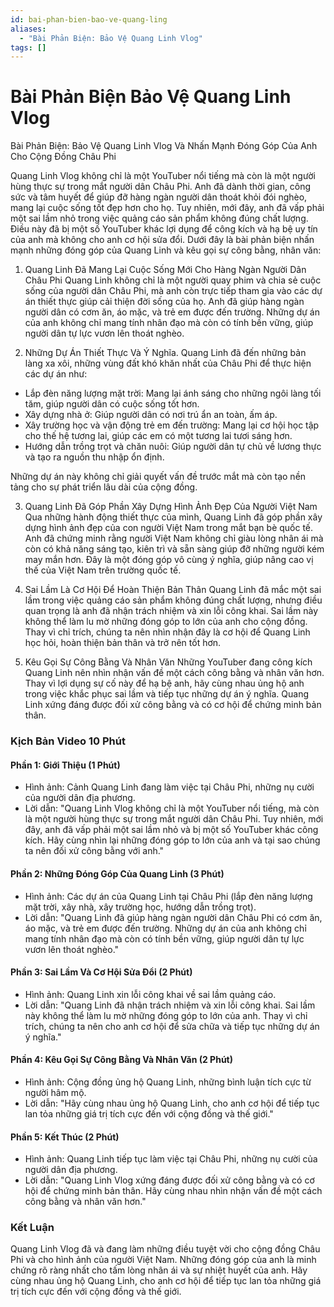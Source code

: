 ```yaml
---
id: bai-phan-bien-bao-ve-quang-ling
aliases:
  - "Bài Phản Biện: Bảo Vệ Quang Linh Vlog"
tags: []
---
```


# Bài Phản Biện Bảo Vệ Quang Linh Vlog

Bài Phản Biện: Bảo Vệ Quang Linh Vlog Và Nhấn Mạnh Đóng Góp Của Anh Cho Cộng Đồng Châu Phi

Quang Linh Vlog không chỉ là một YouTuber nổi tiếng mà còn là một người hùng thực sự trong mắt người dân Châu Phi. Anh đã dành thời gian, công sức và tâm huyết để giúp đỡ hàng ngàn người dân thoát khỏi đói nghèo, mang lại cuộc sống tốt đẹp hơn cho họ. Tuy nhiên, mới đây, anh đã vấp phải một sai lầm nhỏ trong việc quảng cáo sản phẩm không đúng chất lượng. Điều này đã bị một số YouTuber khác lợi dụng để công kích và hạ bệ uy tín của anh mà không cho anh cơ hội sửa đổi. Dưới đây là bài phản biện nhấn mạnh những đóng góp của Quang Linh và kêu gọi sự công bằng, nhân văn:

1. Quang Linh Đã Mang Lại Cuộc Sống Mới Cho Hàng Ngàn Người Dân Châu Phi
Quang Linh không chỉ là một người quay phim và chia sẻ cuộc sống của người dân Châu Phi, mà anh còn trực tiếp tham gia vào các dự án thiết thực giúp cải thiện đời sống của họ. Anh đã giúp hàng ngàn người dân có cơm ăn, áo mặc, và trẻ em được đến trường. Những dự án của anh không chỉ mang tính nhân đạo mà còn có tính bền vững, giúp người dân tự lực vươn lên thoát nghèo.

2. Những Dự Án Thiết Thực Và Ý Nghĩa.
Quang Linh đã đến những bản làng xa xôi, những vùng đất khó khăn nhất của Châu Phi để thực hiện các dự án như:
- Lắp đèn năng lượng mặt trời: Mang lại ánh sáng cho những ngôi làng tối tăm, giúp người dân có cuộc sống tốt hơn.
- Xây dựng nhà ở: Giúp người dân có nơi trú ẩn an toàn, ấm áp.
- Xây trường học và vận động trẻ em đến trường: Mang lại cơ hội học tập cho thế hệ tương lai, giúp các em có một tương lai tươi sáng hơn.
- Hướng dẫn trồng trọt và chăn nuôi: Giúp người dân tự chủ về lương thực và tạo ra nguồn thu nhập ổn định.

Những dự án này không chỉ giải quyết vấn đề trước mắt mà còn tạo nền tảng cho sự phát triển lâu dài của cộng đồng.

3. Quang Linh Đã Góp Phần Xây Dựng Hình Ảnh Đẹp Của Người Việt Nam
Qua những hành động thiết thực của mình, Quang Linh đã góp phần xây dựng hình ảnh đẹp của con người Việt Nam trong mắt bạn bè quốc tế. Anh đã chứng minh rằng người Việt Nam không chỉ giàu lòng nhân ái mà còn có khả năng sáng tạo, kiên trì và sẵn sàng giúp đỡ những người kém may mắn hơn. Đây là một đóng góp vô cùng ý nghĩa, giúp nâng cao vị thế của Việt Nam trên trường quốc tế.

4. Sai Lầm Là Cơ Hội Để Hoàn Thiện Bản Thân
Quang Linh đã mắc một sai lầm trong việc quảng cáo sản phẩm không đúng chất lượng, nhưng điều quan trọng là anh đã nhận trách nhiệm và xin lỗi công khai. Sai lầm này không thể làm lu mờ những đóng góp to lớn của anh cho cộng đồng. Thay vì chỉ trích, chúng ta nên nhìn nhận đây là cơ hội để Quang Linh học hỏi, hoàn thiện bản thân và trở nên tốt hơn.

5. Kêu Gọi Sự Công Bằng Và Nhân Văn
Những YouTuber đang công kích Quang Linh nên nhìn nhận vấn đề một cách công bằng và nhân văn hơn. Thay vì lợi dụng sự cố này để hạ bệ anh, hãy cùng nhau ủng hộ anh trong việc khắc phục sai lầm và tiếp tục những dự án ý nghĩa. Quang Linh xứng đáng được đối xử công bằng và có cơ hội để chứng minh bản thân.

### Kịch Bản Video 10 Phút

#### Phần 1: Giới Thiệu (1 Phút)
- Hình ảnh: Cảnh Quang Linh đang làm việc tại Châu Phi, những nụ cười của người dân địa phương.
- Lời dẫn: "Quang Linh Vlog không chỉ là một YouTuber nổi tiếng, mà còn là một người hùng thực sự trong mắt người dân Châu Phi. Tuy nhiên, mới đây, anh đã vấp phải một sai lầm nhỏ và bị một số YouTuber khác công kích. Hãy cùng nhìn lại những đóng góp to lớn của anh và tại sao chúng ta nên đối xử công bằng với anh."

#### Phần 2: Những Đóng Góp Của Quang Linh (3 Phút)
- Hình ảnh: Các dự án của Quang Linh tại Châu Phi (lắp đèn năng lượng mặt trời, xây nhà, xây trường học, hướng dẫn trồng trọt).
- Lời dẫn: "Quang Linh đã giúp hàng ngàn người dân Châu Phi có cơm ăn, áo mặc, và trẻ em được đến trường. Những dự án của anh không chỉ mang tính nhân đạo mà còn có tính bền vững, giúp người dân tự lực vươn lên thoát nghèo."

#### Phần 3: Sai Lầm Và Cơ Hội Sửa Đổi (2 Phút)
- Hình ảnh: Quang Linh xin lỗi công khai về sai lầm quảng cáo.
- Lời dẫn: "Quang Linh đã nhận trách nhiệm và xin lỗi công khai. Sai lầm này không thể làm lu mờ những đóng góp to lớn của anh. Thay vì chỉ trích, chúng ta nên cho anh cơ hội để sửa chữa và tiếp tục những dự án ý nghĩa."

#### Phần 4: Kêu Gọi Sự Công Bằng Và Nhân Văn (2 Phút)
- Hình ảnh: Cộng đồng ủng hộ Quang Linh, những bình luận tích cực từ người hâm mộ.
- Lời dẫn: "Hãy cùng nhau ủng hộ Quang Linh, cho anh cơ hội để tiếp tục lan tỏa những giá trị tích cực đến với cộng đồng và thế giới."

#### Phần 5: Kết Thúc (2 Phút)
- Hình ảnh: Quang Linh tiếp tục làm việc tại Châu Phi, những nụ cười của người dân địa phương.
- Lời dẫn: "Quang Linh Vlog xứng đáng được đối xử công bằng và có cơ hội để chứng minh bản thân. Hãy cùng nhau nhìn nhận vấn đề một cách công bằng và nhân văn hơn."

### Kết Luận
Quang Linh Vlog đã và đang làm những điều tuyệt vời cho cộng đồng Châu Phi và cho hình ảnh của người Việt Nam. Những đóng góp của anh là minh chứng rõ ràng nhất cho tấm lòng nhân ái và sự nhiệt huyết của anh. Hãy cùng nhau ủng hộ Quang Linh, cho anh cơ hội để tiếp tục lan tỏa những giá trị tích cực đến với cộng đồng và thế giới.
